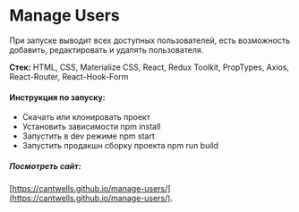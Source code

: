 # Manage Users

При запуске выводит всех доступных пользователей, есть возможность добавить, редактировать и удалять пользователя.

**Стек:** HTML, CSS, Materialize CSS, React, Redux Toolkit, PropTypes, Axios, React-Router, React-Hook-Form

#### Инструкция по запуску:

-   Скачать или клонировать проект
-   Установить зависимости npm install
-   Запустить в dev режиме npm start
-   Запустить продакшн сборку проекта npm run build

##### Посмотреть сайт:
[https://cantwells.github.io/manage-users/](https://cantwells.github.io/manage-users/).
